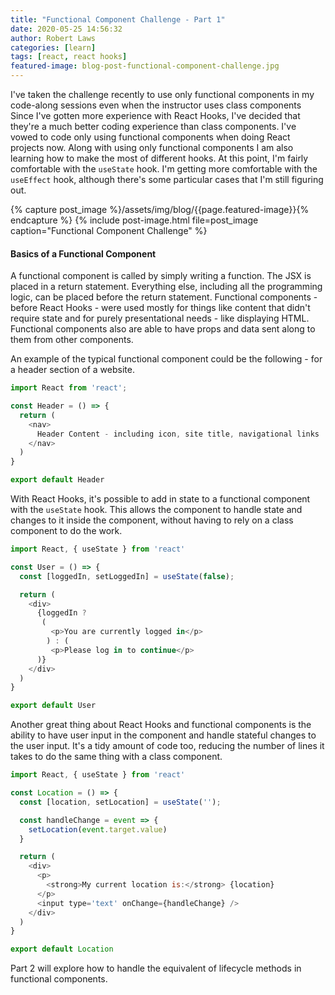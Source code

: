 ```yaml
---
title: "Functional Component Challenge - Part 1"
date: 2020-05-25 14:56:32
author: Robert Laws
categories: [learn]
tags: [react, react hooks]
featured-image: blog-post-functional-component-challenge.jpg
---
```

I've taken the challenge recently to use only functional components in my code-along sessions even when the instructor uses class components<!-- more --> Since I've gotten more experience with React Hooks, I've decided that they're a much better coding experience than class components. I've vowed to code only using functional components when doing React projects now. Along with using only functional components I am also learning how to make the most of different hooks. At this point, I'm fairly comfortable with the `useState` hook. I'm getting more comfortable with the `useEffect` hook, although there's some particular cases that I'm still figuring out.

{% capture post_image %}/assets/img/blog/{{page.featured-image}}{% endcapture %}
{% include post-image.html file=post_image caption="Functional Component Challenge" %}

#### Basics of a Functional Component

A functional component is called by simply writing a function. The JSX is placed in a return statement. Everything else, including all the programming logic, can be placed before the return statement. Functional components - before React Hooks - were used mostly for things like content that didn't require state and for purely presentational needs - like displaying HTML. Functional components also are able to have props and data sent along to them from other components.

An example of the typical functional component could be the following - for a header section of a website.

```javascript
import React from 'react';

const Header = () => {
  return (
    <nav>
      Header Content - including icon, site title, navigational links
    </nav>
  )
}

export default Header
```

With React Hooks, it's possible to add in state to a functional component with the `useState` hook. This allows the component to handle state and changes to it inside the component, without having to rely on a class component to do the work.

```javascript
import React, { useState } from 'react'

const User = () => {
  const [loggedIn, setLoggedIn] = useState(false);

  return (
    <div>
      {loggedIn ?
       ( 
         <p>You are currently logged in</p> 
        ) : ( 
         <p>Please log in to continue</p>
      )}
    </div>
  )
}

export default User
```

Another great thing about React Hooks and functional components is the ability to have user input in the component and handle stateful changes to the user input. It's a tidy amount of code too, reducing the number of lines it takes to do the same thing with a class component.

```javascript
import React, { useState } from 'react'

const Location = () => {
  const [location, setLocation] = useState('');

  const handleChange = event => {
    setLocation(event.target.value)
  }

  return (
    <div>
      <p>
        <strong>My current location is:</strong> {location}
      </p>
      <input type='text' onChange={handleChange} />
    </div>
  )
}

export default Location
```

Part 2 will explore how to handle the equivalent of lifecycle methods in functional components.